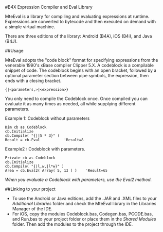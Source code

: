 #B4X Expression Compiler and Eval Library

MteEval is a library for compiling and evaluating expressions at runtime. Expressions are converted to bytecode and then executed on demand with a simple virtual machine.

There are three editions of the library: Android (B4A), iOS (B4i), and Java (B4J).  

##Usage

MteEval adopts the "code block" format for specifying expressions from the venerable 1990's xBase compiler Clipper 5.X.  A codeblock is a compilable snippet of code.  The codeblock begins with an open bracket, followed by a optional parameter section between pipe symbols, the expression, then ends with a closing bracket.

```clipper
{|<parameters,>|<expression>}
```

You only need to compile the Codeblock once.  Once compiled you can evaluate it as many times as needed, all while supplying different parameters. 

Example 1: Codeblock without parameters

```vbnet
Dim cb as Codeblock
cb.Initialize
cb.Compile( "{||5 * 3}" )
Result = cb.Eval           'Result=8
```

Example2 : Codeblock with parameters.

```vbnet
Private cb as Codeblock
cb.Initialize
cb.Compile( "{|l,w,|l*w}" )
Area = cb.Eval2( Array( 5, 13 ) )    'Result=65
```
_When you evaluate a Codeblock with parameters, use the Eval2 method._

##Linking to your project

* To use the Android or Java editions, add the .JAR and .XML files to your _Additional Libraries_ folder and check the MteEval library in the Libraries Manager of the IDE.  
* For iOS, copy the modules Codeblock.bas, Codegen.bas, PCODE.bas, and Run.bas to your project folder or place them in the _Shared Modules_ folder.  Then add the modules to the project through the IDE.








